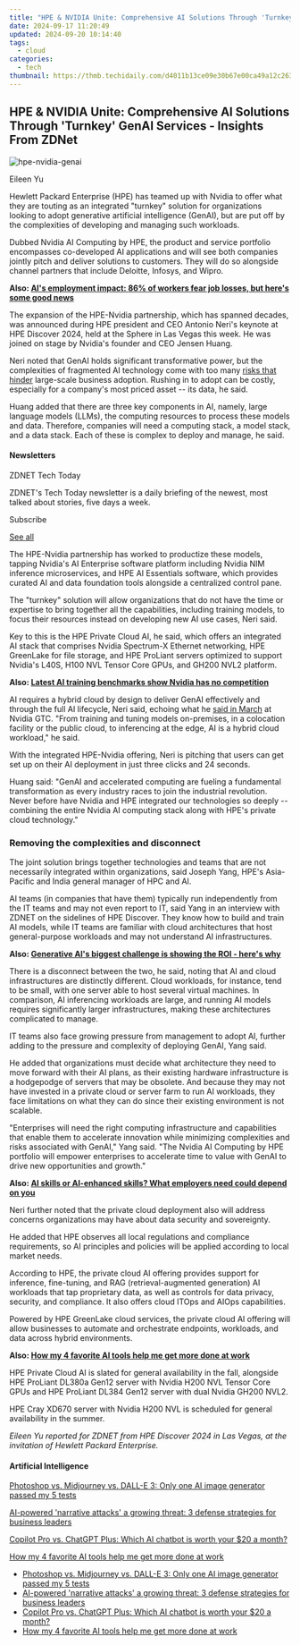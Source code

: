 ```yaml
---
title: "HPE & NVIDIA Unite: Comprehensive AI Solutions Through 'Turnkey' GenAI Services - Insights From ZDNet"
date: 2024-09-17 11:20:49
updated: 2024-09-20 10:14:40
tags:
  - cloud
categories:
  - tech
thumbnail: https://thmb.techidaily.com/d4011b13ce09e30b67e00ca49a12c263fc568d55d53da9d960e8b4889ca636b6.jpg
---
```


## HPE & NVIDIA Unite: Comprehensive AI Solutions Through 'Turnkey' GenAI Services - Insights From ZDNet

![hpe-nvidia-genai](https://www.zdnet.com/a/img/resize/459cc2bbc7558c71465c2ef6a0ed48c8c40ec26c/2024/06/19/64b2696e-df06-4961-8c06-efdcddffe363/hpe-nvidia-genai.jpg?auto=webp&width=1280)

Eileen Yu

Hewlett Packard Enterprise (HPE) has teamed up with Nvidia to offer what they are touting as an integrated "turnkey" solution for organizations looking to adopt generative artificial intelligence (GenAI), but are put off by the complexities of developing and managing such workloads.

Dubbed Nvidia AI Computing by HPE, the product and service portfolio encompasses co-developed AI applications and will see both companies jointly pitch and deliver solutions to customers. They will do so alongside channel partners that include Deloitte, Infosys, and Wipro. 

**Also: [AI's employment impact: 86% of workers fear job losses, but here's some good news](https://www.zdnet.com/article/ai-employment-impact-86-of-workers-fear-job-losses-but-heres-some-good-news/)**

The expansion of the HPE-Nvidia partnership, which has spanned decades, was announced during HPE president and CEO Antonio Neri's keynote at HPE Discover 2024, held at the Sphere in Las Vegas this week. He was joined on stage by Nvidia's founder and CEO Jensen Huang. 

Neri noted that GenAI holds significant transformative power, but the complexities of fragmented AI technology come with too many [risks that hinder](https://www.zdnet.com/article/singapore-identifies-six-generative-ai-risks-sets-up-foundation-to-guide-adoption/) large-scale business adoption. Rushing in to adopt can be costly, especially for a company's most priced asset -- its data, he said. 

Huang added that there are three key components in AI, namely, large language models (LLMs), the computing resources to process these models and data. Therefore, companies will need a computing stack, a model stack, and a data stack. Each of these is complex to deploy and manage, he said. 

#### Newsletters

ZDNET Tech Today

ZDNET's Tech Today newsletter is a daily briefing of the newest, most talked about stories, five days a week.

 Subscribe

[See all](https://www.zdnet.com/newsletters/)

The HPE-Nvidia partnership has worked to productize these models, tapping Nvidia's AI Enterprise software platform including Nvidia NIM inference microservices, and HPE AI Essentials software, which provides curated AI and data foundation tools alongside a centralized control pane. 

The "turnkey" solution will allow organizations that do not have the time or expertise to bring together all the capabilities, including training models, to focus their resources instead on developing new AI use cases, Neri said. 

Key to this is the HPE Private Cloud AI, he said, which offers an integrated AI stack that comprises Nvidia Spectrum-X Ethernet networking, HPE GreenLake for file storage, and HPE ProLiant servers optimized to support Nvidia's L40S, H100 NVL Tensor Core GPUs, and GH200 NVL2 platform. 

**Also: [Latest AI training benchmarks show Nvidia has no competition](https://www.zdnet.com/article/latest-ai-training-benchmarks-show-nvidia-has-no-competition/)**

AI requires a hybrid cloud by design to deliver GenAI effectively and through the full AI lifecycle, Neri said, echoing what he [said in March](https://www.hpe.com/us/en/newsroom/press-release/2024/03/hewlett-packard-enterprise-debuts-end-to-end-ai-native-portfolio-for-generative-ai.html) at Nvidia GTC. "From training and tuning models on-premises, in a colocation facility or the public cloud, to inferencing at the edge, AI is a hybrid cloud workload," he said. 

With the integrated HPE-Nvidia offering, Neri is pitching that users can get set up on their AI deployment in just three clicks and 24 seconds. 

Huang said: "GenAI and accelerated computing are fueling a fundamental transformation as every industry races to join the industrial revolution. Never before have Nvidia and HPE integrated our technologies so deeply -- combining the entire Nvidia AI computing stack along with HPE's private cloud technology."

### Removing the complexities and disconnect

The joint solution brings together technologies and teams that are not necessarily integrated within organizations, said Joseph Yang, HPE's Asia-Pacific and India general manager of HPC and AI. 

AI teams (in companies that have them) typically run independently from the IT teams and may not even report to IT, said Yang in an interview with ZDNET on the sidelines of HPE Discover. They know how to build and train AI models, while IT teams are familiar with cloud architectures that host general-purpose workloads and may not understand AI infrastructures. 

**Also: [Generative AI's biggest challenge is showing the ROI - here's why](https://www.zdnet.com/article/generative-ais-biggest-challenge-is-showing-the-roi-heres-why/)**

There is a disconnect between the two, he said, noting that AI and cloud infrastructures are distinctly different. Cloud workloads, for instance, tend to be small, with one server able to host several virtual machines. In comparison, AI inferencing workloads are large, and running AI models requires significantly larger infrastructures, making these architectures complicated to manage.

IT teams also face growing pressure from management to adopt AI, further adding to the pressure and complexity of deploying GenAI, Yang said. 

He added that organizations must decide what architecture they need to move forward with their AI plans, as their existing hardware infrastructure is a hodgepodge of servers that may be obsolete. And because they may not have invested in a private cloud or server farm to run AI workloads, they face limitations on what they can do since their existing environment is not scalable. 

"Enterprises will need the right computing infrastructure and capabilities that enable them to accelerate innovation while minimizing complexities and risks associated with GenAI," Yang said. "The Nvidia AI Computing by HPE portfolio will empower enterprises to accelerate time to value with GenAI to drive new opportunities and growth."

**Also: [AI skills or AI-enhanced skills? What employers need could depend on you](https://www.zdnet.com/article/ai-skills-or-ai-enhanced-skills-what-employers-need-could-depend-on-you/)**

Neri further noted that the private cloud deployment also will address concerns organizations may have about data security and sovereignty. 

He added that HPE observes all local regulations and compliance requirements, so AI principles and policies will be applied according to local market needs. 

According to HPE, the private cloud AI offering provides support for inference, fine-tuning, and RAG (retrieval-augmented generation) AI workloads that tap proprietary data, as well as controls for data privacy, security, and compliance. It also offers cloud ITOps and AIOps capabilities.

Powered by HPE GreenLake cloud services, the private cloud AI offering will allow businesses to automate and orchestrate endpoints, workloads, and data across hybrid environments. 

**Also: [How my 4 favorite AI tools help me get more done at work](https://www.zdnet.com/article/how-my-4-favorite-ai-tools-help-me-get-more-done-at-work/)**

HPE Private Cloud AI is slated for general availability in the fall, alongside HPE ProLiant DL380a Gen12 server with Nvidia H200 NVL Tensor Core GPUs and HPE ProLiant DL384 Gen12 server with dual Nvidia GH200 NVL2.

HPE Cray XD670 server with Nvidia H200 NVL is scheduled for general availability in the summer.

_Eileen Yu reported for ZDNET from HPE Discover 2024 in Las Vegas, at the invitation of Hewlett Packard Enterprise._

#### Artificial Intelligence

[Photoshop vs. Midjourney vs. DALL-E 3: Only one AI image generator passed my 5 tests](https://www.zdnet.com/article/is-photoshops-new-text-to-image-as-good-as-midjourney-and-dall-e-we-test-it-and-see/ "Photoshop vs. Midjourney vs. DALL-E 3: Only one AI image generator passed my 5 tests")

[AI-powered 'narrative attacks' a growing threat: 3 defense strategies for business leaders](https://www.zdnet.com/article/ai-powered-narrative-attacks-a-growing-threat-3-defense-strategies-for-business-leaders/ "AI-powered 'narrative attacks' a growing threat: 3 defense strategies for business leaders")

[Copilot Pro vs. ChatGPT Plus: Which AI chatbot is worth your $20 a month?](https://www.zdnet.com/article/copilot-pro-vs-chatgpt-plus-which-is-ai-chatbot-is-worth-your-20-a-month/ "Copilot Pro vs. ChatGPT Plus: Which AI chatbot is worth your $20 a month?")

[How my 4 favorite AI tools help me get more done at work](https://www.zdnet.com/article/how-my-4-favorite-ai-tools-help-me-get-more-done-at-work/ "How my 4 favorite AI tools help me get more done at work")

* [Photoshop vs. Midjourney vs. DALL-E 3: Only one AI image generator passed my 5 tests](https://www.zdnet.com/article/is-photoshops-new-text-to-image-as-good-as-midjourney-and-dall-e-we-test-it-and-see/ "Photoshop vs. Midjourney vs. DALL-E 3: Only one AI image generator passed my 5 tests")
* [AI-powered 'narrative attacks' a growing threat: 3 defense strategies for business leaders](https://www.zdnet.com/article/ai-powered-narrative-attacks-a-growing-threat-3-defense-strategies-for-business-leaders/ "AI-powered 'narrative attacks' a growing threat: 3 defense strategies for business leaders")
* [Copilot Pro vs. ChatGPT Plus: Which AI chatbot is worth your $20 a month?](https://www.zdnet.com/article/copilot-pro-vs-chatgpt-plus-which-is-ai-chatbot-is-worth-your-20-a-month/ "Copilot Pro vs. ChatGPT Plus: Which AI chatbot is worth your $20 a month?")
* [How my 4 favorite AI tools help me get more done at work](https://www.zdnet.com/article/how-my-4-favorite-ai-tools-help-me-get-more-done-at-work/ "How my 4 favorite AI tools help me get more done at work")

<ins class="adsbygoogle"
     style="display:block"
     data-ad-format="autorelaxed"
     data-ad-client="ca-pub-7571918770474297"
     data-ad-slot="1223367746"></ins>



<ins class="adsbygoogle"
     style="display:block"
     data-ad-client="ca-pub-7571918770474297"
     data-ad-slot="8358498916"
     data-ad-format="auto"
     data-full-width-responsive="true"></ins>
